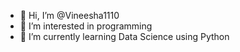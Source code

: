 - 👋 Hi, I’m @Vineesha1110
- 👀 I’m interested in programming 
- 🌱 I’m currently learning Data Science using Python

<!---
Vineesha1110/Vineesha1110 is a ✨ special ✨ repository because its `README.md` (this file) appears on your GitHub profile.
You can click the Preview link to take a look at your changes.
--->
